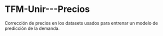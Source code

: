 # TFM-Unir---Precios
Corrección de precios en los datasets usados para entrenar un modelo de predicción de la demanda.

